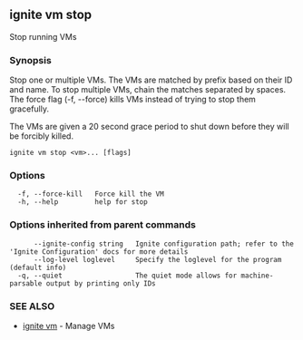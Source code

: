 ## ignite vm stop

Stop running VMs

### Synopsis


Stop one or multiple VMs. The VMs are matched by prefix based on their
ID and name. To stop multiple VMs, chain the matches separated by spaces.
The force flag (-f, --force) kills VMs instead of trying to stop them
gracefully.

The VMs are given a 20 second grace period to shut down before they
will be forcibly killed.


```
ignite vm stop <vm>... [flags]
```

### Options

```
  -f, --force-kill   Force kill the VM
  -h, --help         help for stop
```

### Options inherited from parent commands

```
      --ignite-config string   Ignite configuration path; refer to the 'Ignite Configuration' docs for more details
      --log-level loglevel     Specify the loglevel for the program (default info)
  -q, --quiet                  The quiet mode allows for machine-parsable output by printing only IDs
```

### SEE ALSO

* [ignite vm](ignite_vm.md)	 - Manage VMs

